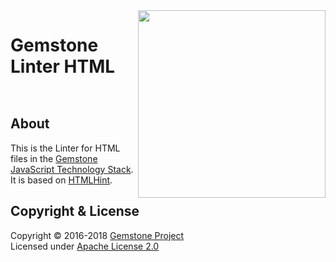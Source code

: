 
<img src="https://rawgit.com/gemstonejs/gemstone-artwork/master/gemstone-logo-white.svg" width="300" align="right" alt=""/>

Gemstone Linter HTML
====================

<p/>
<img src="https://nodei.co/npm/gemstone-linter-html.png?downloads=true&stars=true" alt=""/>
<p/>
<img src="https://david-dm.org/rse/gemstone-linter-html.png" alt=""/>

About
-----

This is the Linter for HTML files in the
[Gemstone JavaScript Technology Stack](http://gemstonejs.com).
It is based on [HTMLHint](http://htmlhint.com/).

Copyright &amp; License
-----------------------

Copyright &copy; 2016-2018 [Gemstone Project](http://gemstonejs.com)<br/>
Licensed under [Apache License 2.0](https://spdx.org/licenses/Apache-2.0)

